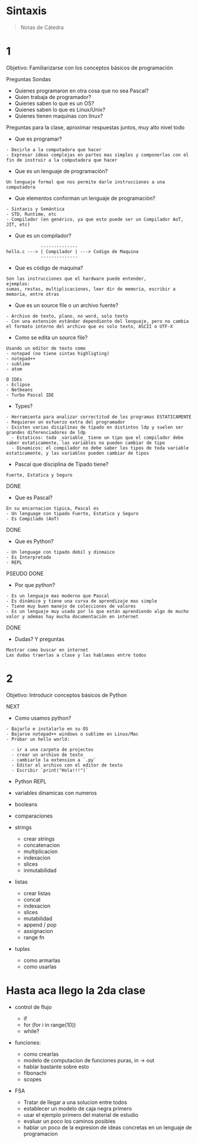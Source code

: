 Sintaxis
=========

> Notas de Cátedra



# 1

Objetivo: Familiarizarse con los conceptos básicos de programación

Preguntas Sondas

- Quienes programaron en otra cosa que no sea Pascal?
- Quien trabaja de programador?
- Quienes saben lo que es un OS?
- Quienes saben lo que es Linux/Unix?
- Quienes tienen maquinas con linux?

Preguntas para la clase, aproximar respuestas juntos, muy alto nivel todo

- Que es programar?
```
- Decirle a la computadora que hacer
- Expresar ideas complejas en partes mas simples y componerlas con el fin de instruir a la computadora que hacer
```
- Que es un lenguaje de programación?
```
Un lenguaje formal que nos permite darle instrucciones a una computadora
```
- Que elementos conforman un lenguaje de programación?

```
- Sintaxis y Semántica
- STD, Runtime, etc
- Compilador (en genérico, ya que esto puede ser un Compilador AoT, JIT, etc)
```


- Que es un compilador?
```
             --------------
hello.c ---> | Compilador | ---> Codigo de Maquina
             --------------
```


- Que es código de maquina?
```
Son las instrucciones que el hardware puede entender,
ejemplos:
sumas, restas, multiplicaciones, leer dir de memoria, escribir a memoria, entre otras
```

- Que es un source file o un archivo fuente?
```
- Archivo de texto, plano, no word, solo texto
- Con una extensión estándar dependiente del lenguaje, pero no cambia el formato interno del archivo que es solo texto, ASCII o UTF-X
```

- Como se edita un source file?
```
Usando un editor de texto como
- notepad (no tiene sintax highligting)
- notepad++
- sublime
- atom

O IDEs
- Eclipse
- Netbeans
- Turbo Pascal IDE
```

- Types?
```
- Herramienta para analizar correctitud de los programas ESTATICAMENTE
- Requieren un esfuerzo extra del programador
- Existen varias disiplinas de tipado en distintos ldp y suelen ser grandes diferenciadores de ldp
  - Estaticos: toda _variable_ tiene un tipo que el compilador debe saber estaticamente, las variables no pueden cambiar de tipo
  - Dinamicos: el compilador no debe saber los tipos de toda variable estaticamente, y las variables pueden cambiar de tipos
```

- Pascal que disciplina de Tipado tiene?
```
Fuerte, Estatica y Seguro
```


DONE
- Que es Pascal?
```
En su encarnacion tipica, Pascal es
- Un lenguage con tipado Fuerte, Estatico y Seguro
- Es Compilado (AoT)
```

DONE
- Que es Python?
```
- Un lenguage con tipado debil y dinmaico
- Es Interpretado
- REPL
```

PSEUDO DONE
- Por que python?
```
- Es un lenguaje mas moderno que Pascal
- Es dinámico y tiene una curva de aprendizaje mas simple
- Tiene muy buen manejo de colecciones de valores
- Es un lenguaje muy usado por lo que están aprendiendo algo de mucho valor y ademas hay mucha documentación en internet
```

DONE
- Dudas? Y preguntas
```
Mostrar como buscar en internet
Las dudas traerlas a clase y las hablamos entre todos
```

# 2

Objetivo: Introducir conceptos básicos de Python

NEXT
- Como usamos python?

```
- Bajarlo e instalarlo en su OS
- Bajarse notepad++ windows o sublime en Linux/Mac
- Probar un hello world:

  - ir a una carpeta de projectos
  - crear un archivo de texto
  - cambiarle la extension a `.py`
  - Editar el archivo con el editor de texto
  - Escribir `print("Hola!!!")`
```


- Python REPL

- variables dinamicas con numeros

- booleans

- comparaciones

- strings
  - crear strings
  - concatenacion
  - multiplicacion
  - indexacion
  - slices
  - inmutabilidad

- listas
  - crear listas
  - concat
  - indexacion
  - slices
  - mutabilidad
  - append / pop
  - assignacion
  - range fn

- tuplas
  - como armarlas
  - como usarlas

# Hasta aca llego la 2da clase

- control de flujo
  - if
  - for (for i in range(10))
  - while?

- funciones:
  - como crearlas
  - modelo de computacion de funciones puras, in -> out
  - hablar bastante sobre esto
  - fibonachi
  - scopes

- FSA
  - Tratar de llegar a una solucion entre todos
  - establecer un modelo de caja negra primero
  - usar el ejemplo primero del material de estudio
  - evaluar un poco los caminos posibles
  - hablar un poco de la expresion de ideas concretas en un lenguaje de programacion

